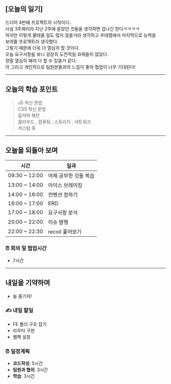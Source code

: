 ## [오늘의 일기]

드디어 4번째 프로젝트의 시작이다..  
사실 3주짜리라 지난 2주에 쏟았던 것들을 생각하면 겁나긴 한다ㅋㅋㅋㅋ  
하지만 이렇게 불태울 일도 많지 않을거라 생각하고 우테캠에서 마지막으로 능력을  
보여줄 프로젝트라 생각했다.  
그렇기 때문에 더욱 더 열심히 할 것이다.  
오늘 요구사항을 보니 굉장히 도전적일 과제들이 많았다.  
정말 열심히 해야 다 할 수 있을거 같다.  
아 그리고 개인적으로 팀원분들과의 느낌이 좋아 협업이 너무 기대된다!

---

## 오늘의 학습 포인트

> JS 최신 문법  
> CSS 최신 문법  
> 옵저버 패턴  
> 클라우드 , 컴퓨팅 , 스토리지 , 네트워크  
> 커스텀 훅

---

## 오늘을 되돌아 보며

| 시간          | 일과                  |
| ------------- | --------------------- |
| 09:30 ~ 12:00 | 어제 공부한 것들 복습 |
| 13:00 ~ 14:00 | 아이스 브레이킹       |
| 14:00 ~ 16:00 | 컨벤션 정하기         |
| 16:00 ~ 17:00 | ERD                   |
| 17:00 ~ 18:00 | 요구사항 분석         |
| 20:00 ~ 22:00 | 이슈 발행             |
| 22:00 ~ 22:30 | recoil 훑어보기       |

### ⏰ 회의 및 협업시간

- 7시간

---

## 내일을 기약하며

- 늘 즐기자!

### ✍️ 내일 할일

- FE 폴더 구조 잡기
- 라우터 구현
- 웹팩 설정

### ⏰ 일정계획

- **코드작성**: 5시간
- **팀원과 협의**: 3시간
- **학습**: 3시간
